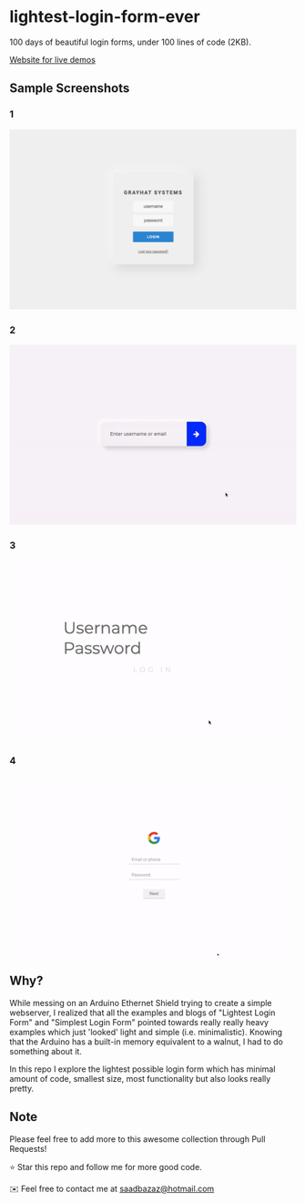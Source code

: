 # lightest-login-form-ever
100 days of beautiful login forms, under 100 lines of code (2KB).

[Website for live demos](https://saadbazaz.github.io/lightest-login-form-ever/)


## Sample Screenshots
### 1
![Screenshot of sample 1](screenshots/1.PNG)

### 2
![Screenshot of sample 2](screenshots/2.gif)

### 3
![Screenshot of sample 3](screenshots/3.gif)

### 4
![Screenshot of sample 4](screenshots/4.gif)

## Why?
While messing on an Arduino Ethernet Shield trying to create a simple webserver, I realized that all the examples and blogs of "Lightest Login Form" and "Simplest Login Form" pointed towards really really heavy examples which just 'looked' light and simple (i.e. minimalistic). Knowing that the Arduino has a built-in memory equivalent to a walnut, I had to do something about it.

In this repo I explore the lightest possible login form which has minimal amount of code, smallest size, most functionality but also looks really pretty.


## Note
Please feel free to add more to this awesome collection through Pull Requests!

⭐ Star this repo and follow me for more good code.

✉️ Feel free to contact me at saadbazaz@hotmail.com
